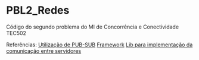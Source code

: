 # PBL2_Redes
Código do segundo problema do MI de Concorrência e Conectividade TEC502



Referências:
[Utilização de PUB-SUB](https://nats.io/)
[Framework](https://gin-gonic.com/)
[Lib para implementação da comunicação entre servidores](https://hazelcast.com/developers/clients/go/)
